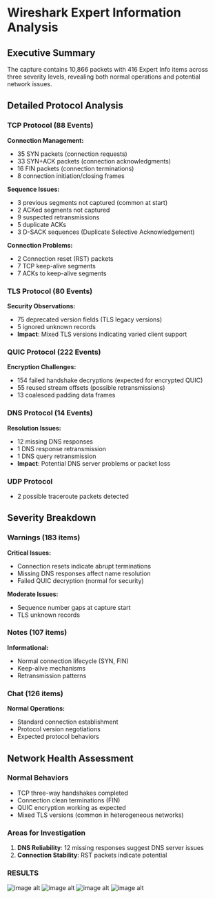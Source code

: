 # Wireshark Expert Information Analysis

## Executive Summary
The capture contains 10,866 packets with 416 Expert Info items across three severity levels, revealing both normal operations and potential network issues.

## Detailed Protocol Analysis

### TCP Protocol (88 Events)
**Connection Management:**
- 35 SYN packets (connection requests)
- 33 SYN+ACK packets (connection acknowledgments)
- 16 FIN packets (connection terminations)
- 8 connection initiation/closing frames

**Sequence Issues:**
- 3 previous segments not captured (common at start)
- 2 ACKed segments not captured
- 9 suspected retransmissions
- 5 duplicate ACKs
- 3 D-SACK sequences (Duplicate Selective Acknowledgement)

**Connection Problems:**
- 2 Connection reset (RST) packets
- 7 TCP keep-alive segments
- 7 ACKs to keep-alive segments

### TLS Protocol (80 Events)
**Security Observations:**
- 75 deprecated version fields (TLS legacy versions)
- 5 ignored unknown records
- **Impact**: Mixed TLS versions indicating varied client support

### QUIC Protocol (222 Events)
**Encryption Challenges:**
- 154 failed handshake decryptions (expected for encrypted QUIC)
- 55 reused stream offsets (possible retransmissions)
- 13 coalesced padding data frames

### DNS Protocol (14 Events)
**Resolution Issues:**
- 12 missing DNS responses
- 1 DNS response retransmission
- 1 DNS query retransmission
- **Impact**: Potential DNS server problems or packet loss

### UDP Protocol
- 2 possible traceroute packets detected

## Severity Breakdown

###  Warnings (183 items)
**Critical Issues:**
- Connection resets indicate abrupt terminations
- Missing DNS responses affect name resolution
- Failed QUIC decryption (normal for security)

**Moderate Issues:**
- Sequence number gaps at capture start
- TLS unknown records

###  Notes (107 items)
**Informational:**
- Normal connection lifecycle (SYN, FIN)
- Keep-alive mechanisms
- Retransmission patterns

###  Chat (126 items)
**Normal Operations:**
- Standard connection establishment
- Protocol version negotiations
- Expected protocol behaviors

## Network Health Assessment

###  Normal Behaviors
- TCP three-way handshakes completed
- Connection clean terminations (FIN)
- QUIC encryption working as expected
- Mixed TLS versions (common in heterogeneous networks)

###  Areas for Investigation
1. **DNS Reliability**: 12 missing responses suggest DNS server issues
2. **Connection Stability**: RST packets indicate potential

### RESULTS
![image alt]()
![image alt]()
![image alt]()
![image alt]()

